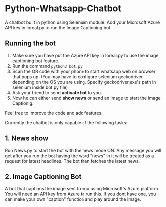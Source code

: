 # Python-Whatsapp-Chatbot
A chatbot built in python using Selenium module. Add your Microsoft Azure API key in loreal.py to run the Image Captioning bot.

## Running the bot
1. Make sure you have put the Azure API key in loreal.py to use the image captioning bot feature.
2. Run the command <code>python3 bot.py</code>
3. Scan the QR code with your phone to start whatsapp web on browser that pops up. (You may have to configure selenium geckodriver depending on the OS you are using. Specify geckodriver.exe's path in selenium inside bot.py file)
4. Ask your friend to send <b>activate bot</b> to you.
5. Now he can either send <b>show news</b> or send an image to start the image Captionig.

Feel free to improve the code and add features.


Currently the chatbot is only capable of the following tasks:

## 1. News show
Run News.py to start the bot with the news mode ON. Any message you will get after you run the bot having the word "news" in it will be treated as a request for latest headlines. The bot then fetches the latest news. 

## 2. Image Captioning Bot
A bot that captions the image sent to you using Microsoft's Azure platform. You will need an API key from Azure to run this. If you dont have one, you can make your own "caption" function and play around the image.
